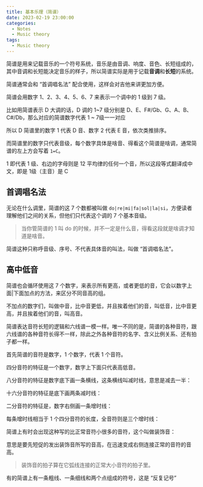 ```yaml
---
title: 基本乐理（简谱）
date: 2023-02-19 23:00:00
categories:
  - Notes
  - Music theory
tags:
  - Music theory
---
```

简谱是用来记载音乐的一个符号系统，音乐是由音调、响度、音色、长短组成的，其中音调和长短能决定音乐的样子，所以简谱实际是用于记载**音调**和**长短**的系统。

简谱通常会和 “首调唱名法” 配合使用，这样会对吉他来讲更加方便。

简谱会用数字 1、2、3、4、5、6、7 来表示一个调中的 1 级到 7 级。

比如用简谱表示 D 大调的话，D 调的 1~7 级分别是 D、E、F#/Gb、G、A、B、C#/Db，那么对应的简谱数字代表 1 ~ 7级一一对应

<hairy-image src="https://pic.imgdb.cn/item/63f323ebf144a01007634c1a.jpg" />

所以 D 简谱里的数字 1 代表 D 音、数字 2 代表 E 音，依次类推排序。

而简谱里的数字只代表音级，每个数字具体是啥音、得看这个简谱是啥调，通常简谱的左上方会写着 `1=C`。

1 即代表 1 级、右边的字母则是 12 平均律的任何一个音，所以这段等式翻译成中文，即是 1级（主音）是 C

<hairy-image src="https://pic.imgdb.cn/item/63f324b6f144a010076460c9.jpg" />

<!-- more -->
## 首调唱名法

无论在什么调里，简谱的这 7 个数都被叫做 `do|re|mi|fa|sol|la|si`，方便读者理解他们之间的关系，但他们只代表这个调的 7 个基本音级。

> 当你管简谱的 1 叫 do 的时候，并不一定是什么音，得看这段就是啥调才知道是啥音。

简谱这种只称呼音级、序号、不代表具体音的叫法，叫做 “首调唱名法”。

## 高中低音

简谱也会循环使用这 7 个数字，来表示所有更高，或者更低的音，它会以数字上面|下面加点的方法，来区分不同音高的组。

不加点的数字们，叫做中音，比中音更低，并且挨着他们的音，叫低音，比中音更高，并且挨着他们的音，叫高音。

简谱表达音符长短的逻辑和六线谱一模一样。唯一不同的是，简谱的各种音符，跟六线谱的各种音符长得不一样，除此之外各种音符的名字、含义比例关系、还有拍子都一样。

首先简谱的音符是数字，1 个数字，代表 1 个音符。

四分音符的特征是一个数字，数字上下面只代表高低音。

八分音符的特征是数字底下画一条横线，这条横线叫减时线，意思是减去一半：

<!-- more -->

<hairy-image src="https://pic.imgdb.cn/item/63f35fe5f144a01007ba4e09.jpg" />

十六分音符的特征是底下画两条减时线：

<hairy-image src="https://pic.imgdb.cn/item/63f36019f144a01007ba8e0f.jpg" />

二分音符的特征是，数字右侧画一条增时线：

<hairy-image src="https://pic.imgdb.cn/item/63f36049f144a01007bac7ef.jpg" />

每条增时线相当于 1 个四分音符的长度，全音符则是三个增时线：

<hairy-image src="https://pic.imgdb.cn/item/63f3616cf144a01007bca474.jpg" />

简谱上有时会出现这种写的比正常音符小很多的音符，这个叫做装饰音：

<hairy-image src="https://pic.imgdb.cn/item/63f364d4f144a01007c1b2c8.jpg" />

意思是要先短促的发出装饰音所写的音高，在迅速变成右侧连接正常的音符的音高。

> 装饰音的拍子算在它弧线连接的正常大小音符的拍子里。

有的简谱上有一条粗线、一条细线和两个点组成的符号，这是 “反复记号”

<hairy-image src="https://pic.imgdb.cn/item/63f365b1f144a01007c37e69.jpg" />